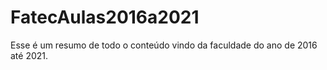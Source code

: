 # FatecAulas2016a2021
Esse é um resumo de todo o conteúdo vindo da faculdade do ano de 2016 até 2021.
